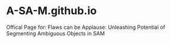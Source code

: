 # A-SA-M.github.io
Offical Page for: Flaws can be Applause: Unleashing Potential of Segmenting Ambiguous Objects in SAM
